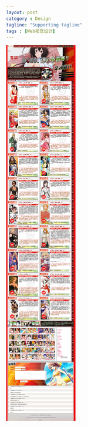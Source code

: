 ```yaml
---
layout: post
category : Design
tagline: "Supporting tagline"
tags : [Web视觉设计]
---
```


<img src="/images/zt_acgv.png" style="max-width:100%" />